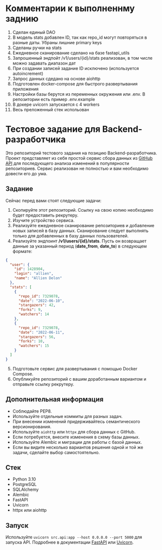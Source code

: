 # Комментарии к выполненнму заднию 

1. Сделан единый DAO
2. В модель stats добавлен ID, так как repo_id могут повторяться в разные даты. Убраны лишние primary keys
3. Сделаны ручки на stats
4. Ежедневное сканирование сделано на базе fastapi_utils
5. Запрошенный эндпойт /v1/users/{id}/stats реализован, в том числе можно задавать диапазон дат
6. При создании записей задание ID исключено (используется autoincrement)
7. Запрос данных сдедано на основе aiohttp
8. Подготовлен docker-compose для быстрого развертывания приложения
9. Настройки базы берутся из переменных окружения или .env. В репозитории есть пример .env.example
10. В докере uvicorn запускается с 4 workers
11. Весь преложенный стек испольован


# Тестовое задание для Backend-разработчика

Это репозиторий тестового задания на позицию Backend-разработчика. Проект представляет из себя простой сервис сбора данных из [GitHub API](https://docs.github.com/en/rest) для последующего анализа изменений в популярности репозиториев. Сервис реализован не полностью и вам необходимо довести его до ума.


## Задание

Сейчас перед вами стоят следующие задачи:

1. Скопируйте этот репозиторий. Ссылку на свою копию необходимо будет предоставить рекрутеру.
2. Изучите устройство сервиса.
3. Реализуйте ежедневное сканирование репозиториев и добавление новых записей в базу данных. Сканирование следует
   выполнять только для добавленных в базу данных пользователей.
4. Реализуйте эндпоинт **/v1/users/{id}/stats**. Пусть он возвращает данные за указанный период (**date_from**, **date_to**) в следующем формате:

```json
{
  "user": {
    "id": 1428904,
    "login": "allien",
    "name": "Allien Delon"
  },
  "stats": [
    {
      "repo_id": 7329078,
      "date": "2022-06-10",
      "stargazers": 42,
      "forks": 9,
      "watchers": 14
    },
    {
      "repo_id": 7329078,
      "date": "2022-06-11",
      "stargazers": 56,
      "forks": 10,
      "watchers": 15
    }
  ]
}
```

5. Подготовьте сервис для развертывания с помощью Docker Compose.
6. Опубликуйте репозиторий с вашим доработанным вариантом и отправьте ссылку рекрутеру.


## Дополнительная информация

- Соблюдайте PEP8.
- Используйте отдельные коммиты для разных задач.
- При внесении изменений придерживайтесь семантического версионирования.
- Используйте `aiohttp` или `httpx` для сбора данных с GitHub.
- Если потребуется, внесите изменения в схему базы данных.
- Используйте Alembic и миграции для работы с базой данных.
- Если вы видите несколько вариантов решения одной и той же задачи, сделайте выбор самостоятельно.


## Стек

- Python 3.10
- PostgreSQL
- SQLAlchemy
- Alembic
- FastAPI
- Uvicorn
- httpx или aiohttp

## Запуск

Используйте `uvicorn src.api:app --host 0.0.0.0 --port 5000` для запуска API. Подробнее в документации [FastAPI](https://fastapi.tiangolo.com/deployment/manually/) или [Uvicorn](https://www.uvicorn.org/).
